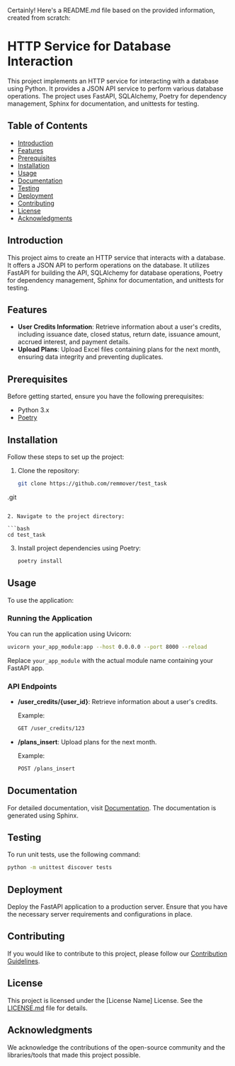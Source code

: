 Certainly! Here's a README.md file based on the provided information, created from scratch:

# HTTP Service for Database Interaction

This project implements an HTTP service for interacting with a database using Python. It provides a JSON API service to perform various database operations. The project uses FastAPI, SQLAlchemy, Poetry for dependency management, Sphinx for documentation, and unittests for testing.

## Table of Contents

- [Introduction](#introduction)
- [Features](#features)
- [Prerequisites](#prerequisites)
- [Installation](#installation)
- [Usage](#usage)
- [Documentation](#documentation)
- [Testing](#testing)
- [Deployment](#deployment)
- [Contributing](#contributing)
- [License](#license)
- [Acknowledgments](#acknowledgments)

## Introduction

This project aims to create an HTTP service that interacts with a database. It offers a JSON API to perform operations on the database. It utilizes FastAPI for building the API, SQLAlchemy for database operations, Poetry for dependency management, Sphinx for documentation, and unittests for testing.

## Features

- **User Credits Information**: Retrieve information about a user's credits, including issuance date, closed status, return date, issuance amount, accrued interest, and payment details.
- **Upload Plans**: Upload Excel files containing plans for the next month, ensuring data integrity and preventing duplicates.

## Prerequisites

Before getting started, ensure you have the following prerequisites:

- Python 3.x
- [Poetry](https://python-poetry.org/)

## Installation

Follow these steps to set up the project:

1. Clone the repository:

   ```bash
   git clone https://github.com/remmover/test_task
.git
   ```

2. Navigate to the project directory:

   ```bash
   cd test_task
   ```

3. Install project dependencies using Poetry:

   ```bash
   poetry install
   ```

## Usage

To use the application:

### Running the Application

You can run the application using Uvicorn:

```bash
uvicorn your_app_module:app --host 0.0.0.0 --port 8000 --reload
```

Replace `your_app_module` with the actual module name containing your FastAPI app.

### API Endpoints

- **/user_credits/{user_id}**: Retrieve information about a user's credits.

  Example:
  
  ```bash
  GET /user_credits/123
  ```

- **/plans_insert**: Upload plans for the next month.

  Example:

  ```bash
  POST /plans_insert
  ```

## Documentation

For detailed documentation, visit [Documentation](link-to-documentation). The documentation is generated using Sphinx.

## Testing

To run unit tests, use the following command:

```bash
python -m unittest discover tests
```

## Deployment

Deploy the FastAPI application to a production server. Ensure that you have the necessary server requirements and configurations in place.

## Contributing

If you would like to contribute to this project, please follow our [Contribution Guidelines](CONTRIBUTING.md).

## License

This project is licensed under the [License Name] License. See the [LICENSE.md](LICENSE.md) file for details.

## Acknowledgments

We acknowledge the contributions of the open-source community and the libraries/tools that made this project possible.
